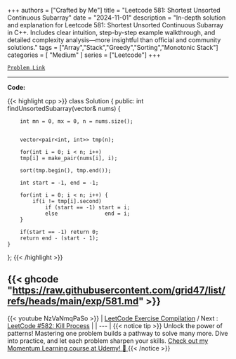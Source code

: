 
+++
authors = ["Crafted by Me"]
title = "Leetcode 581: Shortest Unsorted Continuous Subarray"
date = "2024-11-01"
description = "In-depth solution and explanation for Leetcode 581: Shortest Unsorted Continuous Subarray in C++. Includes clear intuition, step-by-step example walkthrough, and detailed complexity analysis—more insightful than official and community solutions."
tags = ["Array","Stack","Greedy","Sorting","Monotonic Stack"]
categories = [
    "Medium"
]
series = ["Leetcode"]
+++



[`Problem Link`](https://leetcode.com/problems/shortest-unsorted-continuous-subarray/description/)

---

**Code:**

{{< highlight cpp >}}
class Solution {
public:
    int findUnsortedSubarray(vector<int>& nums) {
        
        int mn = 0, mx = 0, n = nums.size();
        
        
        vector<pair<int, int>> tmp(n);
        
        for(int i = 0; i < n; i++)
        tmp[i] = make_pair(nums[i], i);
        
        sort(tmp.begin(), tmp.end());
        
        int start = -1, end = -1;
        
        for(int i = 0; i < n; i++) {
            if(i != tmp[i].second)
                if (start == -1) start = i;
                else               end = i;
        }
        
        if(start == -1) return 0;
        return end - (start - 1);
    }
};
{{< /highlight >}}

{{< ghcode "https://raw.githubusercontent.com/grid47/list/refs/heads/main/exp/581.md" >}}
---
{{< youtube NzVaNmqPaSo >}}
| [LeetCode Exercise Compilation](https://grid47.xyz/leetcode/) / Next : [LeetCode #582: Kill Process](https://grid47.xyz/posts/leetcode_582) |
| --- |
{{< notice tip >}}
Unlock the power of patterns! Mastering one problem builds a pathway to solve many more. Dive into practice, and let each problem sharpen your skills. [Check out my Momentum Learning course at Udemy! 🚀 ](https://www.udemy.com/course/algorithms-and-data-structures-in-cpp/)
{{< /notice >}}

